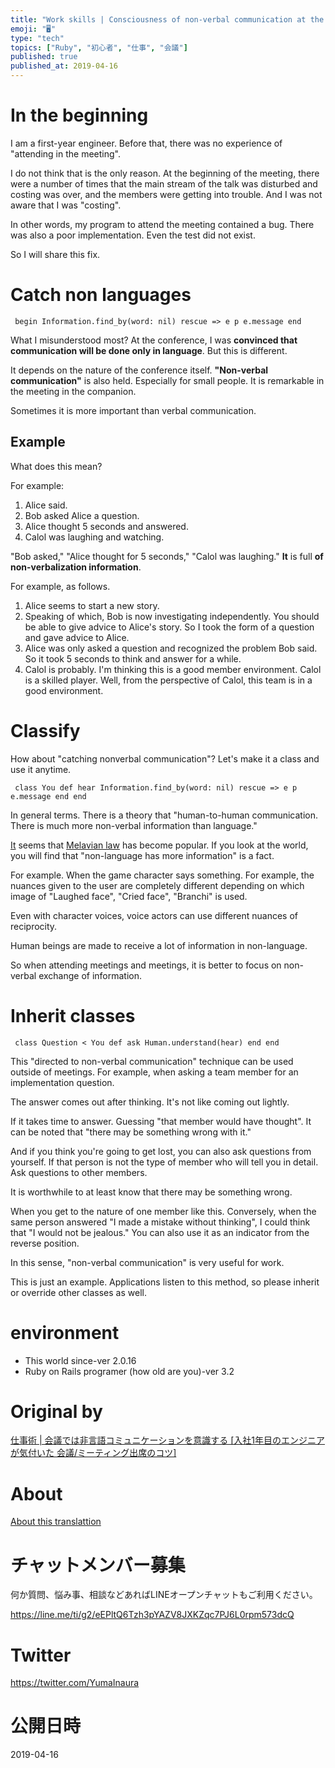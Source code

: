 ```yaml
---
title: "Work skills | Consciousness of non-verbal communication at the confere"
emoji: "🖥"
type: "tech"
topics: ["Ruby", "初心者", "仕事", "会議"]
published: true
published_at: 2019-04-16
---
```


# In the beginning 

I am a first-year engineer. Before that, there was no experience of "attending in the meeting".

I do not think that is the only reason. At the beginning of the meeting, there were a number of times that the main stream of the talk was disturbed and costing was over, and the members were getting into trouble. And I was not aware that I was "costing".

In other words, my program to attend the meeting contained a bug. There was also a poor implementation. Even the test did not exist.

So I will share this fix.

# Catch non languages 

     begin Information.find_by(word: nil) rescue => e p e.message end 

What I misunderstood most? At the conference, I was **convinced that communication will be done only in language**. But this is different.

It depends on the nature of the conference itself. **"Non-verbal communication"** is also held. Especially for small people. It is remarkable in the meeting in the companion.

Sometimes it is more important than verbal communication.

## Example 

What does this mean?

For example:

1. Alice said. 
2. Bob asked Alice a question. 
3. Alice thought 5 seconds and answered. 
4. Calol was laughing and watching. 

"Bob asked," "Alice thought for 5 seconds," "Calol was laughing." **It** is full **of non-verbalization information**.

For example, as follows.

1. Alice seems to start a new story. 
2. Speaking of which, Bob is now investigating independently. You should be able to give advice to Alice's story. So I took the form of a question and gave advice to Alice. 
3. Alice was only asked a question and recognized the problem Bob said. So it took 5 seconds to think and answer for a while. 
4. Calol is probably. I'm thinking this is a good member environment. Calol is a skilled player. Well, from the perspective of Calol, this team is in a good environment. 

# Classify 

How about "catching nonverbal communication"? Let's make it a class and use it anytime.

     class You def hear Information.find_by(word: nil) rescue => e p e.message end end 

In general terms. There is a theory that "human-to-human communication. There is much more non-verbal information than language."

[It](https://ja.wikipedia.org/wiki/%E3%83%A1%E3%83%A9%E3%83%93%E3%82%A2%E3%83%B3%E3%81%AE%E6%B3%95%E5%89%87) seems that [Melavian law](https://ja.wikipedia.org/wiki/%E3%83%A1%E3%83%A9%E3%83%93%E3%82%A2%E3%83%B3%E3%81%AE%E6%B3%95%E5%89%87) has become popular. If you look at the world, you will find that "non-language has more information" is a fact.

For example. When the game character says something. For example, the nuances given to the user are completely different depending on which image of "Laughed face", "Cried face", "Branchi" is used.

Even with character voices, voice actors can use different nuances of reciprocity.

Human beings are made to receive a lot of information in non-language.

So when attending meetings and meetings, it is better to focus on non-verbal exchange of information.

# Inherit classes 

     class Question < You def ask Human.understand(hear) end end 

This "directed to non-verbal communication" technique can be used outside of meetings. For example, when asking a team member for an implementation question.

The answer comes out after thinking. It's not like coming out lightly.

If it takes time to answer. Guessing "that member would have thought". It can be noted that "there may be something wrong with it."

And if you think you're going to get lost, you can also ask questions from yourself. If that person is not the type of member who will tell you in detail. Ask questions to other members.

It is worthwhile to at least know that there may be something wrong.

When you get to the nature of one member like this. Conversely, when the same person answered "I made a mistake without thinking", I could think that "I would not be jealous." You can also use it as an indicator from the reverse position.

In this sense, "non-verbal communication" is very useful for work.

This is just an example. Applications listen to this method, so please inherit or override other classes as well.

# environment 

- This world since-ver 2.0.16 
- Ruby on Rails programer (how old are you)-ver 3.2 


# Original by
[仕事術 | 会議では非言語コミュニケーションを意識する [入社1年目のエンジニアが気付いた 会議/ミーティング出席のコツ]](https://qiita.com/Yinaura/items/b379f340994f6d9d4fcc)

# About

[About this translattion](https://qiita.com/YumaInaura/items/7f6fd1e9310a6816469a)








<!-- Update From Qiita API -->

# チャットメンバー募集


何か質問、悩み事、相談などあればLINEオープンチャットもご利用ください。

https://line.me/ti/g2/eEPltQ6Tzh3pYAZV8JXKZqc7PJ6L0rpm573dcQ





# Twitter


https://twitter.com/YumaInaura


<!-- Update From Qiita API -->



# 公開日時

2019-04-16
